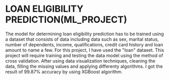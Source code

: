 # LOAN ELIGIBILITY PREDICTION(ML_PROJECT)
The model for determining loan eligibility prediction has to be trained using a dataset that consists of data including data such as sex, marital status, number of dependents, income, qualifications, credit card history and loan amount to name a few. 
For this project, I have used the "loan" dataset. 
This project will require training and testing the data model using the method of cross validation. 
After using data visualization techniques, cleaning the data, filling the missing values and applying differenty algorithms. 
I got the result of 99.87% accuracy by using XGBoost algorithm.
